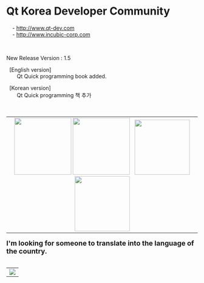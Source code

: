 # Qt Korea Developer Community <br>
&nbsp;&nbsp;&nbsp; - http://www.qt-dev.com <br>
&nbsp;&nbsp;&nbsp; - http://www.incubic-corp.com <br>

<br>

New Release Version : 1.5 <br>

&nbsp; [English version] <br>
&nbsp;&nbsp;&nbsp;&nbsp;&nbsp;&nbsp; Qt Quick programming book added. <br>

&nbsp; [Korean version] <br>
&nbsp;&nbsp;&nbsp;&nbsp;&nbsp;&nbsp; Qt Quick programming 책 추가 <br>

<br>
<table border=0>
<tr>
<td align=center valign=top height=200>
<img src=http://qt-dev.com/img/book_images/Qt_Quick_eng.jpg width=150> 
<img src=http://qt-dev.com/img/book_images/Qt_Quick_kor.jpg width=150>
&nbsp;
<img src=http://qt-dev.com/skin_board/k_build_home/b_img_add/qt_programming_eng.jpg width=145> 
<img src=http://qt-dev.com/skin_board/k_build_home/b_img_add/qt_programming_kor.jpg width=145>
</td>
</tr>
</table>


<b><font size=4>
I'm looking for someone to translate into the language of the country. 
</font>
</b>
<br><br>

<table border=0>
  <tr>
    <td>
    <a href="http://www.incubic-corp.com/sub/edu/edu_sub01.php?sel=1" target="_blank">
    <img src=http://www.qt-dev.com/skin_board/k_build_home/b_img_add/qt-dev_edu_banner_incubic.jpg></a>
    </td>
  </tr>
</table>

